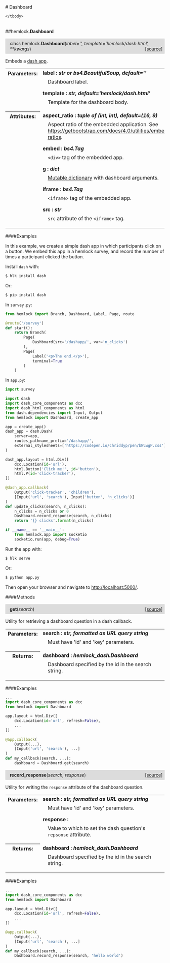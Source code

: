 <script src="https://cdn.mathjax.org/mathjax/latest/MathJax.js?config=TeX-AMS-MML_HTMLorMML" type="text/javascript"></script>

<link rel="stylesheet" href="https://assets.readthedocs.org/static/css/readthedocs-doc-embed.css" type="text/css" />

<style>
    a.src-href {
        float: right;
    }
    p.attr {
        margin-top: 0.5em;
        margin-left: 1em;
    }
    p.func-header {
        background-color: gainsboro;
        border-radius: 0.1em;
        padding: 0.5em;
        padding-left: 1em;
    }
    table.field-table {
        border-radius: 0.1em
    }
</style># Dashboard

<table class="docutils field-list field-table" frame="void" rules="none">
    <col class="field-name" />
    <col class="field-body" />
    <tbody valign="top">
        
    </tbody>
</table>



##hemlock.**Dashboard**

<p class="func-header">
    <i>class</i> hemlock.<b>Dashboard</b>(<i>label='', template='hemlock/dash.html', **kwargs</i>) <a class="src-href" target="_blank" href="https://github.com/dsbowen/hemlock/blob/master/hemlock/qpolymorphs\dashboard.py#L13">[source]</a>
</p>

Embeds a <a href="https://plotly.com/dash/" target="_blank">dash app</a>.

<table class="docutils field-list field-table" frame="void" rules="none">
    <col class="field-name" />
    <col class="field-body" />
    <tbody valign="top">
        <tr class="field">
    <th class="field-name"><b>Parameters:</b></td>
    <td class="field-body" width="100%"><b>label : <i>str or bs4.BeautifulSoup, default=''</i></b>
<p class="attr">
    Dashboard label.
</p>
<b>template : <i>str, default='hemlock/dash.html'</i></b>
<p class="attr">
    Template for the dashboard body.
</p></td>
</tr>
<tr class="field">
    <th class="field-name"><b>Attributes:</b></td>
    <td class="field-body" width="100%"><b>aspect_ratio : <i>tuple of (int, int), default=(16, 9)</i></b>
<p class="attr">
    Aspect ratio of the embedded application. See <a href="https://getbootstrap.com/docs/4.0/utilities/embed/#aspect-ratios">https://getbootstrap.com/docs/4.0/utilities/embed/#aspect-ratios</a>.
</p>
<b>embed : <i>bs4.Tag</i></b>
<p class="attr">
    <code>&lt;div&gt;</code> tag of the embedded app.
</p>
<b>g : <i>dict</i></b>
<p class="attr">
    <a href="https://dsbowen.github.io/sqlalchemy-mutable/">Mutable dictionary</a> with dashboard arguments.
</p>
<b>iframe : <i>bs4.Tag</i></b>
<p class="attr">
    <code>&lt;iframe&gt;</code> tag of the embedded app.
</p>
<b>src : <i>str</i></b>
<p class="attr">
    <code>src</code> attribute of the <code>&lt;iframe&gt;</code> tag.
</p></td>
</tr>
    </tbody>
</table>

####Examples

In this example, we create a simple dash app in which participants click on a
button. We embed this app in a hemlock survey, and record the number of times
a participant clicked the button.

Install `dash` with:

```bash
$ hlk install dash
```

Or:

```bash
$ pip install dash
```

In `survey.py`:

```python
from hemlock import Branch, Dashboard, Label, Page, route

@route('/survey')
def start():
    return Branch(
        Page(
            Dashboard(src='/dashapp/', var='n_clicks')
        ),
        Page(
            Label('<p>The end.</p>'),
            terminal=True
        )
    )
```

In `app.py`:

```python
import survey

import dash
import dash_core_components as dcc
import dash_html_components as html
from dash.dependencies import Input, Output
from hemlock import Dashboard, create_app

app = create_app()
dash_app = dash.Dash(
    server=app,
    routes_pathname_prefix='/dashapp/',
    external_stylesheets=['https://codepen.io/chriddyp/pen/bWLwgP.css']
)

dash_app.layout = html.Div([
    dcc.Location(id='url'),
    html.Button('Click me!', id='button'),
    html.P(id='click-tracker'),
])

@dash_app.callback(
    Output('click-tracker', 'children'),
    [Input('url', 'search'), Input('button', 'n_clicks')]
)
def update_clicks(search, n_clicks):
    n_clicks = n_clicks or 0
    Dashboard.record_response(search, n_clicks)
    return '{} clicks'.format(n_clicks)

if __name__ == '__main__':
    from hemlock.app import socketio
    socketio.run(app, debug=True)
```

Run the app with:

```bash
$ hlk serve
```

Or:

```bash
$ python app.py
```

Then open your browser and navigate to <http://localhost:5000/>.

####Methods



<p class="func-header">
    <i></i> <b>get</b>(<i>search</i>) <a class="src-href" target="_blank" href="https://github.com/dsbowen/hemlock/blob/master/hemlock/qpolymorphs\dashboard.py#L181">[source]</a>
</p>

Utility for retrieving a dashboard question in a dash callback.

<table class="docutils field-list field-table" frame="void" rules="none">
    <col class="field-name" />
    <col class="field-body" />
    <tbody valign="top">
        <tr class="field">
    <th class="field-name"><b>Parameters:</b></td>
    <td class="field-body" width="100%"><b>search : <i>str, formatted as URL query string</i></b>
<p class="attr">
    Must have 'id' and 'key' parameters.
</p></td>
</tr>
<tr class="field">
    <th class="field-name"><b>Returns:</b></td>
    <td class="field-body" width="100%"><b>dashboard : <i>hemlock_dash.Dashboard</i></b>
<p class="attr">
    Dashboard specified by the id in the search string.
</p></td>
</tr>
    </tbody>
</table>

####Examples

```python
...
import dash_core_components as dcc
from hemlock import Dashboard

app.layout = html.Div([
    dcc.Location(id='url', refresh=False),
    ...
])

@app.callback(
    Output(...),
    [Input('url', 'search'), ...]
)
def my_callback(search, ...):
    dashboard = Dashboard.get(search)
```



<p class="func-header">
    <i></i> <b>record_response</b>(<i>search, response</i>) <a class="src-href" target="_blank" href="https://github.com/dsbowen/hemlock/blob/master/hemlock/qpolymorphs\dashboard.py#L221">[source]</a>
</p>

Utility for writing the `response` attribute of the dashboard
question.

<table class="docutils field-list field-table" frame="void" rules="none">
    <col class="field-name" />
    <col class="field-body" />
    <tbody valign="top">
        <tr class="field">
    <th class="field-name"><b>Parameters:</b></td>
    <td class="field-body" width="100%"><b>search : <i>str, formatted as URL query string</i></b>
<p class="attr">
    Must have 'id' and 'key' parameters.
</p>
<b>response : <i></i></b>
<p class="attr">
    Value to which to set the dash question's <code>repsonse</code> attribute.
</p></td>
</tr>
<tr class="field">
    <th class="field-name"><b>Returns:</b></td>
    <td class="field-body" width="100%"><b>dashboard : <i>hemlock_dash.Dashboard</i></b>
<p class="attr">
    Dashboard specified by the id in the search string.
</p></td>
</tr>
    </tbody>
</table>

####Examples

```python
...
import dash_core_components as dcc
from hemlock import Dashboard

app.layout = html.Div([
    dcc.Location(id='url', refresh=False),
    ...
])

@app.callback(
    Output(...),
    [Input('url', 'search'), ...]
)
def my_callback(search, ...):
    Dashboard.record_response(search, 'hello world')